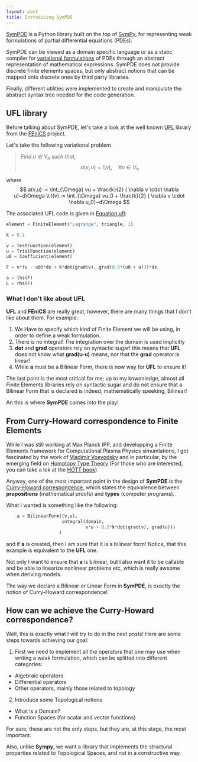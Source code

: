 ```yaml
---
layout: post
title: Introducing SymPDE 
---
```


[SymPDE](https://github.com/pyccel/sympde) is a Python library built on the top of [SymPy](https://github.com/sympy/sympy), for representing weak formulations of partial differential equations (PDEs). 

SymPDE can be viewed as a domain specific language or as a static compiler for [variational formulations](https://en.wikipedia.org/wiki/Weak_formulation) of PDEs through an abstract representation of mathematical expressions. SymPDE does not provide discrete finite elements spaces, but only abstract notions that can be mapped onto discrete ones by third party libraries. 

Finally, different utilities were implemented to create and manipulate the abstract syntax tree needed for the code generation. 

## UFL library

Before talking about SymPDE, let's take a look at the well known [UFL](https://bitbucket.org/fenics-project/ufl) library from the [FEniCS](https://fenicsproject.org/) project.

Let's take the following variational problem

> *Find $u \in V_h$ such that,*
$$
\begin{equation}
\quad
a(v,u) = l(v), \quad \forall v \in V_h
\end{equation}
$$

where
$$
a(v,u) := \int_{\Omega} vu + \frac{k}{2} ( \nabla v \cdot \nabla u)~d\Omega 
\\
l(v) := \int_{\Omega} vu_0 + \frac{k}{2} ( \nabla v \cdot \nabla u_0)~d\Omega 
$$

The associated UFL code is given in [Equation.ufl](https://bitbucket.org/fenics-project/ufl/raw/a6e889ca592d5dd2304ceb6afb82d09e3569968c/demo/Equation.ufl): 

```python
element = FiniteElement("Lagrange", triangle, 1)

k = 0.1

v = TestFunction(element)
u = TrialFunction(element)
u0 = Coefficient(element)

F = v*(u - u0)*dx + k*dot(grad(v), grad(0.5*(u0 + u)))*dx

a = lhs(F)
L = rhs(F)
```

### What I don't like about UFL

**UFL** and **FEniCS** are really great, however, there are many things that I don't like about them. For example:

1. We Have to specify which kind of Finite Element we will be using, in order to define a weak formulation.
2. There is no integral! The integration over the domain is used implicitly
3. **dot** and **grad** operators rely on syntactic sugar! this means that **UFL** does not know what **grad(u-u)** means, nor that the **grad** operator is linear!
4. While **a** must be a Bilinear Form, there is now way for **UFL** to ensure it! 

The last point is the most critical for me; up to my knwonledge, almost all Finite Elements libraries rely on syntactic sugar and do not ensure that a Bilinear Form that is declared is indeed, mathematically speeking, Bilinear!

An this is where **SymPDE** comes into the play!

## From Curry-Howard correspondence to Finite Elements

While I was still working at Max Planck IPP, and developping a Finite Elements framework for Computational Plasma Physics simumlations, I got fascinated by the work of [Vladimir Voevodsky](https://en.wikipedia.org/wiki/Vladimir_Voevodsky) and in particular, by the emerging field on [Homotopy Type Theory](https://en.wikipedia.org/wiki/Homotopy_type_theory) (For those who are interested, you can take a lok at the [HOTT book](https://homotopytypetheory.org/book/)).

Anyway, one of the most important point in the design of **SymPDE** is the [Curry-Howard correspondence](https://en.wikipedia.org/wiki/Curry%E2%80%93Howard_correspondence), which states the equivalence between **propositions** (mathematical proofs) and **types** (computer programs).

What I wanted is something like the following:

```python
    a = BilinearForm((v,u), 
                     integral(domain, 
                              v*u + 0.5*k*dot(grad(v), grad(u)))
                    )
```

and if **a** is created, then I am sure that it is a bilinear form! Notice, that this example is equivalent to the **UFL** one.

Not only I want to ensure that **a** is bilinear, but I also want it to be callable and be able to linearize nonlinear problems etc, which is really awsome when deriving models.

The way we declare a Bilinear or Linear Form in **SymPDE**, is exactly the notion of Curry-Howard correspondence!

## How can we achieve the Curry-Howard correspondence?

Well, this is exactly what I will try to do in the next posts! Here are some steps towards achieving our goal:

1. First we need to implement all the operators that one may use when writing a weak formulation, which can be splitted into different categories:
  - Algebraic operators
  - Differential operators
  - Other operators, mainly those related to topology 
2. Introduce some Topological notions
  - What is a Domain?
  - Function Spaces (for scalar and vector functions)

For sure, these are not the only steps, but they are, at this stage, the most important.

Also, unlike **Sympy**, we want a library that implements the structural properties related to Topological Spaces, and not in a constructive way.
